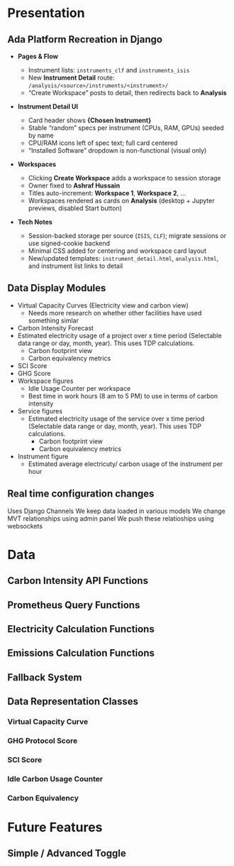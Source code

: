 # Presentation

## Ada Platform Recreation in **Django**
* **Pages & Flow**

  * Instrument lists: `instruments_clf` and `instruments_isis`
  * New **Instrument Detail** route: `/analysis/<source>/instruments/<instrument>/`
  * “Create Workspace” posts to detail, then redirects back to **Analysis**

* **Instrument Detail UI**

  * Card header shows **{Chosen Instrument}**
  * Stable “random” specs per instrument (CPUs, RAM, GPUs) seeded by name
  * CPU/RAM icons left of spec text; full card centered
  * “Installed Software” dropdown is non-functional (visual only)

* **Workspaces**

  * Clicking **Create Workspace** adds a workspace to session storage
  * Owner fixed to **Ashraf Hussain**
  * Titles auto-increment: **Workspace 1**, **Workspace 2**, …
  * Workspaces rendered as cards on **Analysis** (desktop + Jupyter previews, disabled Start button)

* **Tech Notes**

  * Session-backed storage per source (`ISIS`, `CLF`); migrate sessions or use signed-cookie backend
  * Minimal CSS added for centering and workspace card layout
  * New/updated templates: `instrument_detail.html`, `analysis.html`, and instrument list links to detail


## Data Display Modules



* Virtual Capacity Curves (Electricity view and carbon view)
  * Needs more research on whether other facilities have used something simlar
* Carbon Intensity Forecast
* Estimated electricity usage of a project over x time period (Selectable data range or day, month, year). This uses TDP calculations.
    * Carbon footprint view
    * Carbon equivalency metrics
* SCI Score
* GHG Score
* Workspace figures
    * Idle Usage Counter per workspace
    * Best time in work hours (8 am to 5 PM) to use in terms of carbon intensity
* Service figures
    * Estimated electricity usage of the service over x time period (Selectable data range or day, month, year). This uses TDP calculations.
        * Carbon footprint view
        * Carbon equivalency metrics
* Instrument figure
    * Estimated average electricuty/ carbon usage of the instrument per hour


## Real time configuration changes
Uses Django Channels
We keep data loaded in various models
We change MVT relationships using admin panel
We push these relatioships using websockets





# Data 





## Carbon Intensity API Functions

## Prometheus Query Functions

## Electricity Calculation Functions

## Emissions Calculation Functions

## Fallback System





## Data Representation Classes 

### Virtual Capacity Curve

### GHG Protocol Score

### SCI Score

### Idle Carbon Usage Counter

### Carbon Equivalency 










# Future Features

## Simple / Advanced Toggle
